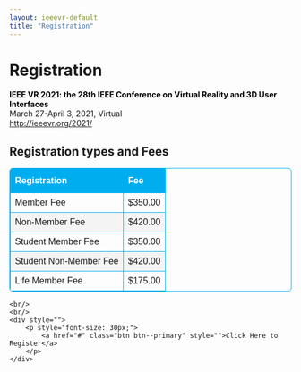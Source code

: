 ```yaml
---
layout: ieeevr-default
title: "Registration"
---
```


<style>
    #ieeevr-table {
        font-family: Arial, Helvetica, sans-serif;
        border-collapse: collapse;
        border-radius: 6px;
        border: 1px solid #00aeef;
        width: 100%;
        
    }

    #ieeevr-table td,
    #ieeevr-table th {
        border: 1px solid #00aeef;
        padding: 8px;
    }

    #ieeevr-table tr:nth-child(even) {
        background-color: #f4f4f4;
    }

    /*
    #ieeevr-table tr:hover {
        background-color: #53bae0;
        color: white;
    }
    */

    #ieeevr-table th {
        padding-top: 12px;
        padding-bottom: 12px;
        text-align: left;
        background-color: #00aeef;
        color: white;
    }

</style>

<div>
    <h1 id="registration"> Registration</h1>
    <p>
        <strong style="color: black">IEEE VR 2021: the 28th IEEE Conference on Virtual Reality and 3D User Interfaces</strong><br /> March 27-April 3, 2021, Virtual
        <br />
        <a href="http://ieeevr.org/2021/">http://ieeevr.org/2021/</a>
    </p>

    
<h2>Registration types and Fees</h2>
    <div>
        <table id="ieeevr-table" class="center">
            <thead>
                <tr>
                    <th>Registration</th>
                    <th>Fee</th>
                </tr>
            </thead>
            <tbody>
                <tr>
                    <td>Member Fee</td>
                    <td>$350.00</td>
                </tr>
                <tr>
                    <td>Non-Member Fee</td>
                    <td>$420.00</td>
                </tr>
                <tr>
                    <td>Student Member Fee</td>
                    <td>$350.00</td>
                </tr>
                <tr>
                    <td>Student Non-Member Fee</td>
                    <td>$420.00</td>
                </tr>
                <tr>
                    <td>Life Member Fee</td>
                    <td>$175.00</td>
                </tr>
            </tbody>
        </table>
    </div>


    <br/>
    <br/>
    <div style="">
        <p style="font-size: 30px;">
            <a href="#" class="btn btn--primary" style="">Click Here to Register</a>
        </p>
    </div>


</div>
